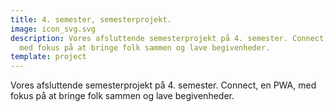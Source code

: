```yaml
---
title: 4. semester, semesterprojekt.
image: icon_svg.svg
description: Vores afsluttende semesterprojekt på 4. semester. Connect, en PWA,
  med fokus på at bringe folk sammen og lave begivenheder.
template: project
---
```

Vores afsluttende semesterprojekt på 4. semester. Connect, en PWA, med fokus på at bringe folk sammen og lave begivenheder.
